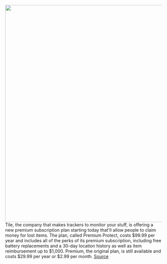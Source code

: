 <img src='https://cdn.vox-cdn.com/thumbor/z49U3KFqmN4DZV9ZnTtEIcujsz4=/0x0:1500x1000/1200x800/filters:focal(630x380:870x620)/cdn.vox-cdn.com/uploads/chorus_image/image/67376072/TilePro_inBlack.0.jpg' width='700px' /><br/>
Tile, the company that makes trackers to monitor your stuff, is offering a new premium subscription plan starting today that'll allow people to claim money for lost items. The plan, called Premium Protect, costs $99.99 per year and includes all of the perks of its premium subscription, including free battery replacements and a 30-day location history as well as item reimbursement up to $1,000. Premium, the original plan, is still available and costs $29.99 per year or $2.99 per month.
<a href='https://www.theverge.com/2020/9/9/21428061/tile-premium-plus-launch-insurance-refund-amount-lost'> Source <a/>